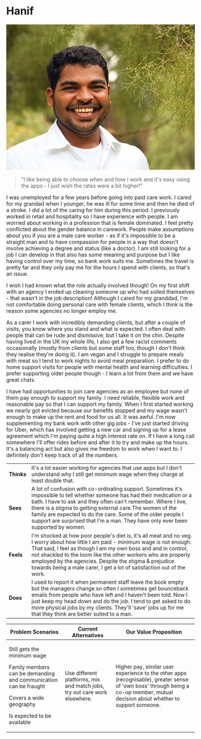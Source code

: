 # Hanif

![](<../../../.gitbook/assets/image (14).png>)

> "I like being able to choose when and how I work and it's easy using the apps - I just wish the rates were a bit higher!"

I was unemployed for a few years before going into paid care work. I cared for my grandad when I younger, he was ill for some time and then he died of a stroke. I did a lot of the caring for him during this period. I previously worked in retail and hospitality so I have experience with people. I am worried about working in a profession that is female dominated. I feel pretty conflicted about the gender balance in carework. People make assumptions about you if you are a male care worker - as if it's impossible to be a straight man and to have compassion for people in a way that doesn't involve achieving a degree and status (like a doctor). I am still looking for a job I can develop in that also has some meaning and purpose but I like having control over my time, so bank work suits me. Sometimes the travel is pretty far and they only pay me for the hours I spend with clients, so that's an issue.

I wish I had known what the role actually involved though! On my first shift with an agency I ended up cleaning someone up who had soiled themselves - that wasn't in the job description! Although I cared for my granddad, I'm not comfortable doing personal care with female clients, which I think is the reason some agencies no longer employ me.

As a carer I work with incredibly demanding clients, but after a couple of visits, you know where you stand and what is expected. I often deal with people that can be rude and dismissive, but I take it on the chin. Despite having lived in the UK my whole life, I also get a few racist comments occasionally (mostly from clients but some staff too, though I don't think they realise they're doing it). I am vegan and I struggle to prepare meals with meat so I tend to work nights to avoid meal preparation. I prefer to do home support visits for people with mental health and learning difficulties. I prefer supporting older people though - I learn a lot from them and we have great chats.&#x20;

I have had opportunities to join care agencies as an employee but none of them pay enough to support my family. I need reliable, flexible work and reasonable pay so that I can support my family. When I first started working we nearly got evicted because our benefits stopped and my wage wasn't enough to make up the rent and food for us all. It was awful. I'm now supplementing my bank work with other gig jobs - I've just started driving for Uber, which has involved getting a new car and signing up for a lease agreement which I'm paying quite a high interest rate on. If I have a long call somewhere I'll offer rides before and after it to try and make up the hours. It's a balancing act but also gives me freedom to work when I want to. I definitely don't keep track of all the numbers.

|            |                                                                                                                                                                                                                                                                                                                                                                                                               |
| ---------- | ------------------------------------------------------------------------------------------------------------------------------------------------------------------------------------------------------------------------------------------------------------------------------------------------------------------------------------------------------------------------------------------------------------- |
| **Thinks** | It's a lot easier working for agencies that use apps but I don't understand why I still get minimum wage when they charge at least double that.                                                                                                                                                                                                                                                               |
| **Sees**   | A lot of confusion with co-ordinating support. Sometimes it's impossible to tell whether someone has had their medication or a bath. I have to ask and they often can't remember. Where I live, there is a stigma to getting external care.The women of the family are expected to do the care. Some of the older people I support are surprised that I'm a man. They have only ever been supported by women. |
| **Feels**  | I'm shocked at how poor people's diet is, it's all meat and no veg. I worry about how little I am paid - minimum wage is not enough. That said, I feel as though I am my own boss and and in control, not shackled to the loom like the other workers who are properly employed by the agencies. Despite the stigma & prejudice towards being a male carer, I get a lot of satisfaction out of the work.      |
| **Does**   | I used to report it when permanent staff leave the book empty but the managers change so often I sometimes get bounceback emails from people who have left and I haven't been told. Now I just keep my head down and do the job. I tend to get asked to do more physical jobs by my clients. They'll 'save' jobs up for me that they think are better suited to a man.                                        |

| **Problem Scenarios**                                                                                                                                                      | **Current Alternatives**                                                  | **Our Value Proposition**                                                                                                                                                         |
| -------------------------------------------------------------------------------------------------------------------------------------------------------------------------- | ------------------------------------------------------------------------- | --------------------------------------------------------------------------------------------------------------------------------------------------------------------------------- |
| <p>Still gets the minimum wage</p><p>Family members can be demanding and communication can be fraught</p><p>Covers a wide geography</p><p>Is expected to be available </p> | Use different platforms, mix and match jobs, try out care work elsewhere. | Higher pay, similar user experience to the other apps (recognisable), greater sense of 'own boss' through being a co-op member, mutual decision about whether to support someone. |
